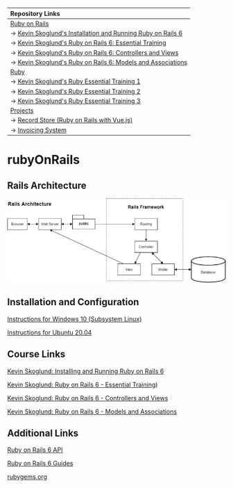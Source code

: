 | Repository Links |
| :--------------- |
| [Ruby on Rails](https://github.com/jcampbell18/rubyOnRails) |
| &#8594; [Kevin Skoglund's Installation and Running Ruby on Rails 6](https://github.com/jcampbell18/rubyOnRails/tree/main/1_Installing_Setup) |
| &#8594; [Kevin Skoglund's Ruby on Rails 6: Essential Training](https://github.com/jcampbell18/rubyOnRails/tree/main/2_RoR_Essential_Training) |
| &#8594; [Kevin Skoglund's Ruby on Rails 6: Controllers and Views](https://github.com/jcampbell18/rubyOnRails/tree/main/3_RoR_Controllers_Views) |
| &#8594; [Kevin Skoglund's Ruby on Rails 6: Models and Associations](https://github.com/jcampbell18/rubyOnRails/tree/main/4_RoR_Models_Associations) |
| [Ruby](https://github.com/jcampbell18/rubyOnRails/tree/main/ruby) |
| &#8594; [Kevin Skoglund's Ruby Essential Training 1](https://github.com/jcampbell18/rubyOnRails/tree/main/ruby/1_The_Basics) |
| &#8594; [Kevin Skoglund's Ruby Essential Training 2](https://github.com/jcampbell18/rubyOnRails/tree/main/ruby/2_EssentialTraining) |
| &#8594; [Kevin Skoglund's Ruby Essential Training 3](https://github.com/jcampbell18/rubyOnRails/tree/main/ruby/3_EssentialTraining) |
| [Projects](https://github.com/jcampbell18/rubyOnRails/tree/main/projects) |
| &#8594; [Record Store (Ruby on Rails with Vue.js)](https://github.com/jcampbell18/ror_recordstore) |
| &#8594; [Invoicing System](https://github.com/jcampbell18/ror_invoicing) |

# rubyOnRails

## Rails Architecture

![Rails Architecture](https://github.com/jcampbell18/rubyOnRails/blob/main/rails_architecture.jpg)

## Installation and Configuration

[Instructions for Windows 10 (Subsystem Linux)](https://github.com/jcampbell18/rubyOnRails/blob/main/installation.md#windows-10)

[Instructions for Ubuntu 20.04](https://github.com/jcampbell18/rubyOnRails/blob/main/installation.md#ubuntu-2004lts-focal-fossa)


## Course Links

[Kevin Skoglund: Installing and Running Ruby on Rails 6](https://www.linkedin.com/learning/installing-and-running-ruby-on-rails-6/)

[Kevin Skoglund: Ruby on Rails 6 - Essential Training](https://www.linkedin.com/learning/ruby-on-rails-6-essential-training?u=41913900))

[Kevin Skoglund: Ruby on Rails 6 - Controllers and Views](https://www.linkedin.com/learning/ruby-on-rails-6-controllers-and-views?u=41913900)

[Kevin Skoglund: Ruby on Rails 6 - Models and Associations](https://www.linkedin.com/learning/ruby-on-rails-6-essential-training-models-and-associations?u=41913900)

## Additional Links

[Ruby on Rails 6 API](https://api.rubyonrails.org/)

[Ruby on Rails 6 Guides](https://guides.rubyonrails.org/)

[rubygems.org](https://rubygems.org/)
